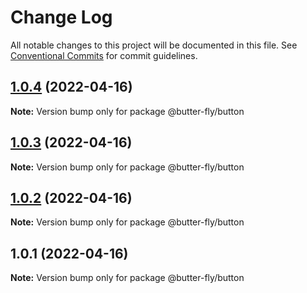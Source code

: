 # Change Log

All notable changes to this project will be documented in this file.
See [Conventional Commits](https://conventionalcommits.org) for commit guidelines.

## [1.0.4](https://github.com/it-fuhao/butter-fly/compare/@butter-fly/button@1.0.3...@butter-fly/button@1.0.4) (2022-04-16)

**Note:** Version bump only for package @butter-fly/button





## [1.0.3](https://github.com/it-fuhao/butter-fly/compare/@butter-fly/button@1.0.2...@butter-fly/button@1.0.3) (2022-04-16)

**Note:** Version bump only for package @butter-fly/button





## [1.0.2](https://github.com/it-fuhao/butter-fly/compare/@butter-fly/button@1.0.1...@butter-fly/button@1.0.2) (2022-04-16)

**Note:** Version bump only for package @butter-fly/button





## 1.0.1 (2022-04-16)

**Note:** Version bump only for package @butter-fly/button
